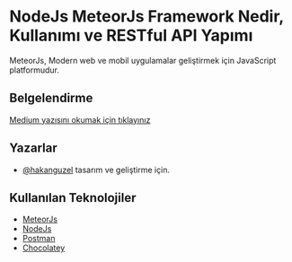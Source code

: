 
# NodeJs MeteorJs Framework Nedir, Kullanımı ve RESTful API Yapımı

MeteorJs, Modern web ve mobil uygulamalar geliştirmek için JavaScript platformudur.




## Belgelendirme

[Medium yazısını okumak için tıklayınız](https://hakanguzel.medium.com/nodejs-meteorjs-framework-nedir-kullan%C4%B1m%C4%B1-ve-restful-api-yap%C4%B1m%C4%B1-8ce486655488)

  
## Yazarlar

- [@hakanguzel](https://www.github.com/hakanguzel) tasarım ve geliştirme için.

  
## Kullanılan Teknolojiler

- [MeteorJs](https://www.meteor.com/)
- [NodeJs](https://nodejs.org/en/)
- [Postman](https://www.postman.com/)
- [Chocolatey](https://chocolatey.org/)
